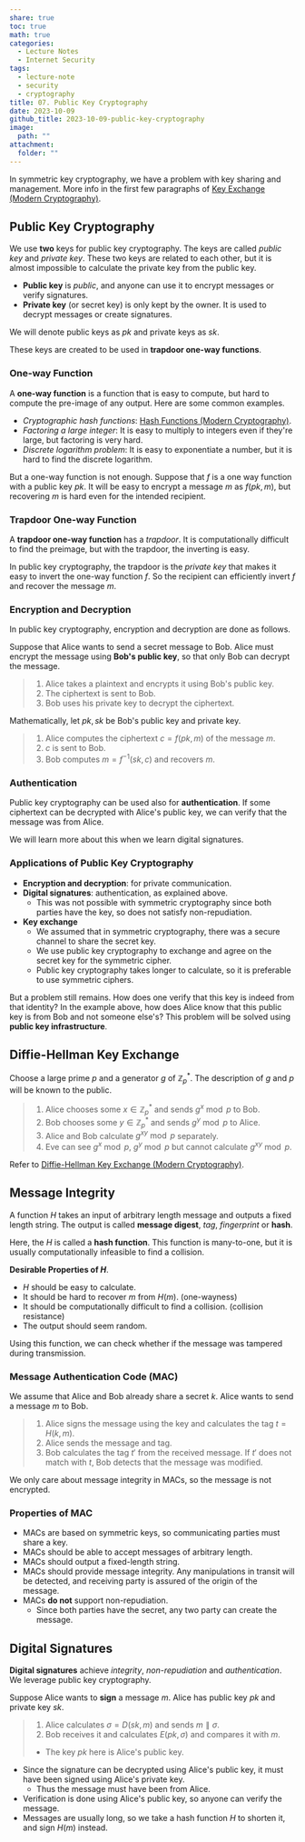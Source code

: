 ```yaml
---
share: true
toc: true
math: true
categories:
  - Lecture Notes
  - Internet Security
tags:
  - lecture-note
  - security
  - cryptography
title: 07. Public Key Cryptography
date: 2023-10-09
github_title: 2023-10-09-public-key-cryptography
image:
  path: ""
attachment:
  folder: ""
---
```


In symmetric key cryptography, we have a problem with key sharing and management. More info in the first few paragraphs of [Key Exchange (Modern Cryptography)](2023-10-03-key-exchange.md#).

## Public Key Cryptography

We use **two** keys for public key cryptography. The keys are called *public key* and *private key*. These two keys are related to each other, but it is almost impossible to calculate the private key from the public key.

- **Public key** is *public*, and anyone can use it to encrypt messages or verify signatures.
- **Private key** (or secret key) is only kept by the owner. It is used to decrypt messages or create signatures.

We will denote public keys as $pk$ and private keys as $sk$.

These keys are created to be used in **trapdoor one-way functions**.

### One-way Function

A **one-way function** is a function that is easy to compute, but hard to compute the pre-image of any output. Here are some common examples.

- *Cryptographic hash functions*: [Hash Functions (Modern Cryptography)](2023-09-28-hash-functions.md#collision-resistance).
- *Factoring a large integer*: It is easy to multiply to integers even if they're large, but factoring is very hard.
- *Discrete logarithm problem*: It is easy to exponentiate a number, but it is hard to find the discrete logarithm.

But a one-way function is not enough. Suppose that $f$ is a one way function with a public key $pk$. It will be easy to encrypt a message $m$ as $f(pk, m)$, but recovering $m$ is hard even for the intended recipient.

### Trapdoor One-way Function

A **trapdoor one-way function** has a *trapdoor*. It is computationally difficult to find the preimage, but with the trapdoor, the inverting is easy.

In public key cryptography, the trapdoor is the *private key* that makes it easy to invert the one-way function $f$. So the recipient can efficiently invert $f$ and recover the message $m$.

### Encryption and Decryption

In public key cryptography, encryption and decryption are done as follows.

Suppose that Alice wants to send a secret message to Bob. Alice must encrypt the message using **Bob's public key**, so that only Bob can decrypt the message.

> 1. Alice takes a plaintext and encrypts it using Bob's public key.
> 2. The ciphertext is sent to Bob.
> 3. Bob uses his private key to decrypt the ciphertext.

Mathematically, let $pk, sk$ be Bob's public key and private key.

> 1. Alice computes the ciphertext $c = f(pk, m)$ of the message $m$.
> 2. $c$ is sent to Bob.
> 3. Bob computes $m = f^{-1}(sk, c)$ and recovers $m$.

### Authentication

Public key cryptography can be used also for **authentication**. If some ciphertext can be decrypted with Alice's public key, we can verify that the message was from Alice.

We will learn more about this when we learn digital signatures.

### Applications of Public Key Cryptography

- **Encryption and decryption**: for private communication.
- **Digital signatures**: authentication, as explained above.
	- This was not possible with symmetric cryptography since both parties have the key, so does not satisfy non-repudiation.
- **Key exchange**
	- We assumed that in symmetric cryptography, there was a secure channel to share the secret key.
	- We use public key cryptography to exchange and agree on the secret key for the symmetric cipher.
	- Public key cryptography takes longer to calculate, so it is preferable to use symmetric ciphers.

But a problem still remains. How does one verify that this key is indeed from that identity? In the example above, how does Alice know that this public key is from Bob and not someone else's? This problem will be solved using **public key infrastructure**.

## Diffie-Hellman Key Exchange

Choose a large prime $p$ and a generator $g$ of $\mathbb{Z}_p^{ * }$. The description of $g$ and $p$ will be known to the public.

> 1. Alice chooses some $x \in \mathbb{Z}_p^{ * }$ and sends $g^x \bmod p$ to Bob.
> 2. Bob chooses some $y \in \mathbb{Z}_p^{ * }$ and sends $g^y \bmod p$ to Alice.
> 3. Alice and Bob calculate $g^{xy} \bmod p$ separately.
> 4. Eve can see $g^x \bmod p$, $g^y \bmod p$ but cannot calculate $g^{xy} \bmod p$.

Refer to [Diffie-Hellman Key Exchange (Modern Cryptography)](2023-10-03-key-exchange.md#diffie-hellman-key-exchange-dhke).

## Message Integrity

A function $H$ takes an input of arbitrary length message and outputs a fixed length string. The output is called **message digest**, *tag*, *fingerprint* or **hash**.

Here, the $H$ is called a **hash function**. This function is many-to-one, but it is usually computationally infeasible to find a collision.

**Desirable Properties of $H$**.

- $H$ should be easy to calculate.
- It should be hard to recover $m$ from $H(m)$. (one-wayness)
- It should be computationally difficult to find a collision. (collision resistance)
- The output should seem random.

Using this function, we can check whether if the message was tampered during transmission.

### Message Authentication Code (MAC)

We assume that Alice and Bob already share a secret $k$. Alice wants to send a message $m$ to Bob.

> 1. Alice signs the message using the key and calculates the tag $t = H(k, m)$.
> 2. Alice sends the message and tag.
> 3. Bob calculates the tag $t'$ from the received message. If $t'$ does not match with $t$, Bob detects that the message was modified.

We only care about message integrity in MACs, so the message is not encrypted.

### Properties of MAC

- MACs are based on symmetric keys, so communicating parties must share a key.
- MACs should be able to accept messages of arbitrary length.
- MACs should output a fixed-length string.
- MACs should provide message integrity. Any manipulations in transit will be detected, and receiving party is assured of the origin of the message.
- MACs **do not** support non-repudiation.
	- Since both parties have the secret, any two party can create the message.

## Digital Signatures

**Digital signatures** achieve *integrity*, *non-repudiation* and *authentication*. We leverage public key cryptography.

Suppose Alice wants to **sign** a message $m$. Alice has public key $pk$ and private key $sk$.

> 1. Alice calculates $\sigma = D(sk, m)$ and sends $m \parallel \sigma$.
> 2. Bob receives it and calculates $E(pk, \sigma)$ and compares it with $m$.
> 	- The key $pk$ here is Alice's public key.

- Since the signature can be decrypted using Alice's public key, it must have been signed using Alice's private key.
	- Thus the message must have been from Alice.
- Verification is done using Alice's public key, so anyone can verify the message.
- Messages are usually long, so we take a hash function $H$ to shorten it, and sign $H(m)$ instead.
